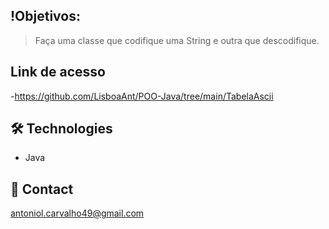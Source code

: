 ## !Objetivos:
> Faça uma classe que codifique uma String e outra que descodifique.
                                                
## Link de acesso
 -https://github.com/LisboaAnt/POO-Java/tree/main/TabelaAscii

## 🛠 Technologies
- Java
## 💛 Contact
antoniol.carvalho49@gmail.com